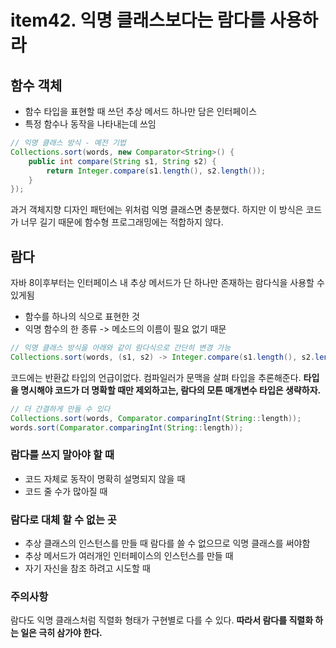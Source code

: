 # item42. 익명 클래스보다는 람다를 사용하라
## 함수 객체
* 함수 타입을 표현할 때 쓰던 추상 메서드 하나만 담은 인터페이스
* 특정 함수나 동작을 나타내는데 쓰임

``` java
// 익명 클래스 방식 - 예전 기법
Collections.sort(words, new Comparator<String>() {
    public int compare(String s1, String s2) {
        return Integer.compare(s1.length(), s2.length());
    }
});
```
과거 객체지향 디자인 패턴에는 위처럼 익명 클래스면 충분했다. 하지만 이 방식은 코드가 너무 길기 때문에 함수형 프로그래밍에는 적합하지 않다.

## 람다
자바 8이후부터는 인터페이스 내 추상 메서드가 단 하나만 존재하는 람다식을 사용할 수 있게됨
* 함수를 하나의 식으로 표현한 것
* 익명 함수의 한 종류 -> 메소드의 이름이 필요 없기 때문
``` java
// 익명 클래스 방식을 아래와 같이 람다식으로 간단히 변경 가능
Collections.sort(words, (s1, s2) -> Integer.compare(s1.length(), s2.length()));
```
코드에는 반환값 타입의 언급이없다. 컴파일러가 문맥을 살펴 타입을 추론해준다. **타입을 명시해야 코드가 더 명확할 때만 제외하고는, 람다의 모튼 매개변수 타입은 생략하자.**
``` java
// 더 간결하게 만들 수 있다
Collections.sort(words, Comparator.comparingInt(String::length));
words.sort(Comparator.comparingInt(String::length));
```

### 람다를 쓰지 말아야 할 때
* 코드 자체로 동작이 명확히 설명되지 않을 때
* 코드 줄 수가 많아질 때

### 람다로 대체 할 수 없는 곳
* 추상 클래스의 인스턴스를 만들 때 람다를 쓸 수 없으므로 익명 클래스를 써야함
* 추상 메서드가 여러개인 인터페이스의 인스턴스를 만들 때
* 자기 자신을 참조 하려고 시도할 때

### 주의사항
람다도 익명 클래스처럼 직렬화 형태가 구현별로 다를 수 있다. **따라서 람다를 직렬화 하는 일은 극히 삼가야 한다.**